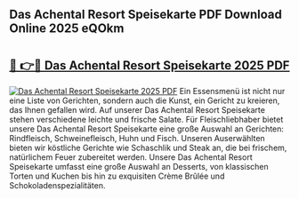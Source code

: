 ## Das Achental Resort Speisekarte PDF Download Online 2025 eQOkm

# <h2><a href="http://gca9goq.nevu.top/?p=Das+Achental+Resort+Speisekarte">🔗 👉🔴 Das Achental Resort Speisekarte 2025 PDF</a></h2>

[![Das Achental Resort Speisekarte 2025 PDF](https://i.imgur.com/dBaPXMq.png)](http://gca9goq.nevu.top/?p=Das+Achental+Resort+Speisekarte)
Ein Essensmenü ist nicht nur eine Liste von Gerichten, sondern auch die Kunst, ein Gericht zu kreieren, das Ihnen gefallen wird. Auf unserer Das Achental Resort Speisekarte stehen verschiedene leichte und frische Salate. Für Fleischliebhaber bietet unsere Das Achental Resort Speisekarte eine große Auswahl an Gerichten: Rindfleisch, Schweinefleisch, Huhn und Fisch. Unseren Auserwählten bieten wir köstliche Gerichte wie Schaschlik und Steak an, die bei frischem, natürlichem Feuer zubereitet werden. Unsere Das Achental Resort Speisekarte umfasst eine große Auswahl an Desserts, von klassischen Torten und Kuchen bis hin zu exquisiten Crème Brûlée und Schokoladenspezialitäten.
